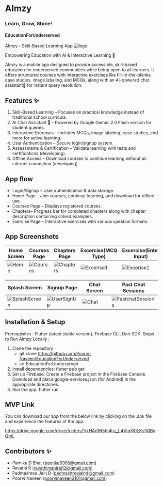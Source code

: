 # AImzy
### Learn, Grow, Shine!

#### EducationForUnderserved

AImzy - Skill-Based Learning App
![logo](https://github.com/user-attachments/assets/b2076b6c-da5a-4c77-9503-b963f804313f)


Empowering Education with AI & Interactive Learning 🤖 

AImzy is a mobile app designed to provide accessible, skill-based education for underserved communities while being open to all learners. It offers structured courses with interactive exercises like fill-in-the-blanks, case studies, image labeling, and MCQs, along with an AI-powered chat assistant🤖  for instant query resolution.

 ## Features ✨
 1) Skill-Based Learning – Focuses on practical knowledge instead of traditional school curricula.
 2) AI Chat Assistant 🤖  – Powered by Google Gemini 2.0 Flash version for student queries.
 3) Interactive Exercises – Includes MCQs, image labeling, case studies, and more for active learning.
 4) User Authentication – Secure login/signup system.
 5) Assessments & Certification – Validate learning with tests and certifications (developing).
 6) Offline Access – Download courses to continue learning without an internet connection (developing).

## App flow 
- Login/Signup – User authentication & data storage.
- Home Page – Join courses, continue learning, and download for offline use.
- Courses Page – Displays registered courses.
- Chapters– Progress bar for completed chapters along with chapter description containing solved examples.
- Exercise Page – Interactive exercises with various question formats.

## App Screenshots

| Home Screen | Courses Page | Chapters Page | Excercise(MCQ Type) | Excercise(Enter Input) | 
|---------------|---------------|-------------|------------|------------|
| ![Home](https://github.com/user-attachments/assets/dcc8734e-6a3d-40cc-82ea-85b34a1b19d0) | ![Courses](https://github.com/user-attachments/assets/27feadfc-c1a7-4672-a7ea-0c94512a9585) | ![Chapters](https://github.com/user-attachments/assets/2f5ddb01-bd64-45c1-96cf-d7ec3e7f2c35) | ![Excerise1](https://github.com/user-attachments/assets/7f5c8107-a338-4cf2-9ed3-6899dbd33b7b) | ![Excerise1](https://github.com/user-attachments/assets/5558b5b1-dfbd-4e0d-b00e-10f50ea2f599) |



| Splash Screen | Signup Page  | Chat Screen | Past Chat Sessions |
|---------------|---------------|------------|------------|
| ![SplashScreen](https://github.com/user-attachments/assets/79b5f263-69f1-4e78-97e9-37c968a4c948) | ![UserSignUp](https://github.com/user-attachments/assets/47f0cbc8-a605-4350-9459-f5be058642ce) | ![Chat](https://github.com/user-attachments/assets/7a97b24d-9d14-43bc-b166-bd9e17c952a3) | ![PastchatSessions](https://github.com/user-attachments/assets/652d67e0-6450-4fe7-9e7b-d920c2c2510a) |

## Installation & Setup
Prerequisites : Flutter (latest stable version), Firebase CLI, Dart SDK.
Steps to Run Aimzy Locally :
1. Clone the repository
   - git clone https://github.com/Poorvi-Naveen/EducationForUnderserved
   - cd EducationForUnderserved
2. Install dependencies: flutter pub get
3. Set up Firebase: Create a Firebase project in the Firebase Console. Download and place google-services.json (for Android) in the appropriate directories.
4. Run the app: flutter run

## MVP Link
You can download our app from the below link by clicking on the .apk file and experience the features of the app.

https://drive.google.com/drive/folders/1rkHAr0N5hI4hz_L4VtgXl0LKs3QBxQmL

## Contributors ✨
- Parnika D Bhat (parnika0905@gmail.com)
- Revathi R (revathimaniraj12@gmail.com)
- Padmashree Jain D (padmashreejaind@gmail.com)
- Poorvi Naveen (poorvinaveen3101@gmail.com)
